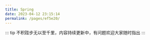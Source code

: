 ```yaml
---
title: Spring
date: 2023-04-12 23:15:14
permalink: /pages/ef5e20/
---
```

::: tip
不积跬步无以至千里，内容持续更新中，有问题欢迎大家随时指出
:::